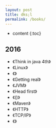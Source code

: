 ```yaml
---
layout: post
title: dks;l
permalink: /books/
---
```


* content
{:toc}


2016
-----------------------------------------------------------------

+ 《Think in java 4th》
+ 《Linux》
+ 《》
+ 《Getting real》
+ 《JVM》
+ 《Head first》
+ 《()》
+ 《Maven》
+ 《HTTP》
+ 《TCP/IP》
+ 《》
